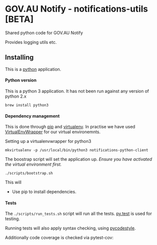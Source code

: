 # GOV.AU Notify - notifications-utils [BETA]

Shared python code for GOV.AU Notify

Provides logging utils etc.

## Installing

This is a [python](https://www.python.org/) application.

#### Python version

This is a python 3 application. It has not been run against any version of python 2.x

    brew install python3

#### Dependency management

This is done through [pip](pip.readthedocs.org/) and [virtualenv](https://virtualenv.readthedocs.org/en/latest/). In practise we have used
[VirtualEnvWrapper](http://virtualenvwrapper.readthedocs.org/en/latest/command_ref.html) for our virtual environemnts.

Setting up a virtualenvwrapper for python3

    mkvirtualenv -p /usr/local/bin/python3 notifications-python-client

The boostrap script will set the application up. _Ensure you have activated the virtual environment first._

    ./scripts/bootstrap.sh

This will

- Use pip to install dependencies.

#### Tests

The `./scripts/run_tests.sh` script will run all the tests. [py.test](http://pytest.org/latest/) is used for testing.

Running tests will also apply syntax checking, using [pycodestyle](https://pypi.python.org/pypi/pycodestyle).

Additionally code coverage is checked via pytest-cov:
